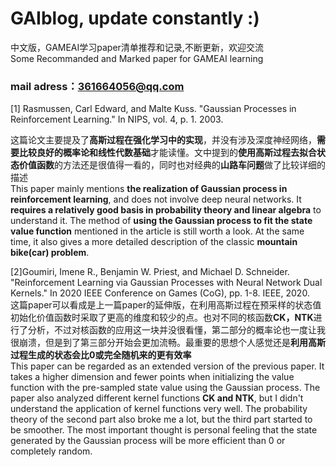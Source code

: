 # GAIblog, update constantly :)
中文版，GAMEAI学习paper清单推荐和记录,不断更新，欢迎交流  
Some Recommanded and Marked paper for GAMEAI learning  
### mail adress：361664056@qq.com  
[1] Rasmussen, Carl Edward, and Malte Kuss. "Gaussian Processes in Reinforcement Learning." In NIPS, vol. 4, p. 1. 2003.  
  
这篇论文主要提及了**高斯过程在强化学习中的实现**，并没有涉及深度神经网络，**需要比较良好的概率论和线性代数基础**才能读懂。文中提到的**使用高斯过程去拟合状态价值函数**的方法还是很值得一看的，同时也对经典的**山路车问题**做了比较详细的描述  
This paper mainly mentions **the realization of Gaussian process in reinforcement learning**, and does not involve deep neural networks. It **requires a relatively good basis in probability theory and linear algebra** to understand it. The method of **using the Gaussian process to fit the state value function** mentioned in the article is still worth a look. At the same time, it also gives a more detailed description of the classic **mountain bike(car) problem**.  
  
[2]Goumiri, Imene R., Benjamin W. Priest, and Michael D. Schneider. "Reinforcement Learning via Gaussian Processes with Neural Network Dual Kernels." In 2020 IEEE Conference on Games (CoG), pp. 1-8. IEEE, 2020.  
这篇paper可以看成是上一篇paper的延伸版，在利用高斯过程在预采样的状态值初始化价值函数时采取了更高的维度和较少的点。也对不同的核函数**CK，NTK**进行了分析，不过对核函数的应用这一块并没很看懂，第二部分的概率论也一度让我很崩溃，但是到了第三部分开始会更加流畅。最重要的思想个人感觉还是**利用高斯过程生成的状态会比0或完全随机来的更有效率**  
This paper can be regarded as an extended version of the previous paper. It takes a higher dimension and fewer points when initializing the value function with the pre-sampled state value using the Gaussian process. The paper also analyzed different kernel functions **CK and NTK**, but I didn't understand the application of kernel functions very well. The probability theory of the second part also broke me a lot, but the third part started to be smoother. The most important thought is personal feeling that the state generated by the Gaussian process will be more efficient than 0 or completely random.
